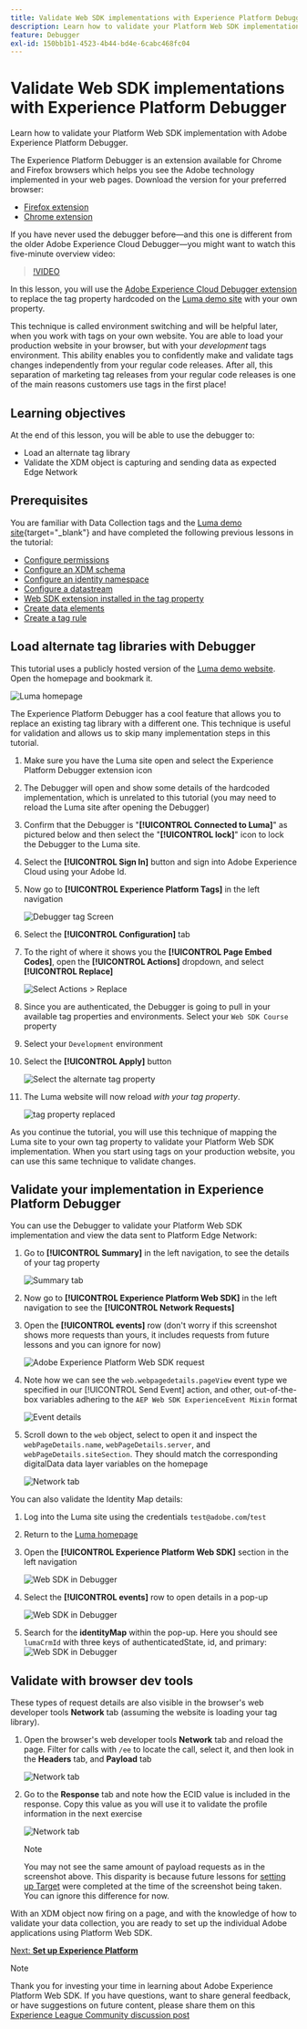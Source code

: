 ```yaml
---
title: Validate Web SDK implementations with Experience Platform Debugger
description: Learn how to validate your Platform Web SDK implementation with Adobe Experience Platform Debugger. This lesson is part of the Implement Adobe Experience Cloud with Web SDK tutorial.
feature: Debugger
exl-id: 150bb1b1-4523-4b44-bd4e-6cabc468fc04
---
```

# Validate Web SDK implementations with Experience Platform Debugger

Learn how to validate your Platform Web SDK implementation with Adobe Experience Platform Debugger.

The Experience Platform Debugger is an extension available for Chrome and Firefox browsers which helps you see the Adobe technology implemented in your web pages. Download the version for your preferred browser:

* [Firefox extension](https://addons.mozilla.org/en-US/firefox/addon/adobe-experience-platform-dbg/)
* [Chrome extension](https://chrome.google.com/webstore/detail/adobe-experience-platform/bfnnokhpnncpkdmbokanobigaccjkpob)

If you have never used the debugger before&mdash;and this one is different from the older Adobe Experience Cloud Debugger&mdash;you might want to watch this five-minute overview video:

>[!VIDEO](https://video.tv.adobe.com/v/32156?quality=12&learn=on)

In this lesson, you will use the [Adobe Experience Cloud Debugger extension](https://chrome.google.com/webstore/detail/adobe-experience-cloud-de/ocdmogmohccmeicdhlhhgepeaijenapj) to replace the tag property hardcoded on the [Luma demo site](https://luma.enablementadobe.com/content/luma/us/en.html) with your own property.

This technique is called environment switching and will be helpful later, when you work with tags on your own website. You are able to load your production website in your browser, but with your *development* tags environment. This ability enables you to confidently make and validate tags changes independently from your regular code releases. After all, this separation of marketing tag releases from your regular code releases is one of the main reasons customers use tags in the first place!

## Learning objectives

At the end of this lesson, you will be able to use the debugger to:

* Load an alternate tag library
* Validate the XDM object is capturing and sending data as expected Edge Network

## Prerequisites

You are familiar with Data Collection tags and the [Luma demo site](https://luma.enablementadobe.com/content/luma/us/en.html){target="_blank"} and have completed the following previous lessons in the tutorial:

* [Configure permissions](configure-permissions.md)
* [Configure an XDM schema](configure-schemas.md)
* [Configure an identity namespace](configure-identities.md)
* [Configure a datastream](configure-datastream.md)
* [Web SDK extension installed in the tag property](install-web-sdk.md)
* [Create data elements](create-data-elements.md)
* [Create a tag rule](create-tag-rule.md)


## Load alternate tag libraries with Debugger

This tutorial uses a publicly hosted version of the [Luma demo website](https://luma.enablementadobe.com/content/luma/us/en.html). Open the homepage and bookmark it.

![Luma homepage](assets/validate-luma-site.png)   

The Experience Platform Debugger has a cool feature that allows you to replace an existing tag library with a different one. This technique is useful for validation and allows us to skip many implementation steps in this tutorial.

1. Make sure you have the Luma site open and select the Experience Platform Debugger extension icon
1. The Debugger will open and show some details of the hardcoded implementation, which is unrelated to this tutorial (you may need to reload the Luma site after opening the Debugger)
1. Confirm that the Debugger is "**[!UICONTROL Connected to Luma]**" as pictured below and then select the "**[!UICONTROL lock]**" icon to lock the Debugger to the Luma site.
1. Select the **[!UICONTROL Sign In]** button and sign into Adobe Experience Cloud using your Adobe Id.
1. Now go to **[!UICONTROL Experience Platform Tags]** in the left navigation

    ![Debugger tag Screen](assets/validate-launch-screen.png)

1. Select the **[!UICONTROL Configuration]** tab
1. To the right of where it shows you the **[!UICONTROL Page Embed Codes]**, open the **[!UICONTROL Actions]** dropdown, and select **[!UICONTROL Replace]**

    ![Select Actions > Replace](assets/validate-switch-environment.png)

1. Since you are authenticated, the Debugger is going to pull in your available tag properties and environments. Select your `Web SDK Course` property
1. Select your `Development` environment
1. Select the **[!UICONTROL Apply]** button

    ![Select the alternate tag property](assets/validate-switch-selection.png)

1. The Luma website will now reload _with your tag property_.

    ![tag property replaced](assets/validate-switch-success.png)

As you continue the tutorial, you will use this technique of mapping the Luma site to your own tag property to validate your Platform Web SDK implementation. When you start using tags on your production website, you can use this same technique to validate changes.

## Validate your implementation in Experience Platform Debugger

You can use the Debugger to validate your Platform Web SDK implementation and view the data sent to Platform Edge Network:

1. Go to **[!UICONTROL Summary]** in the left navigation, to see the details of your tag property

    ![Summary tab](assets/validate-summary.png)

1. Now go to **[!UICONTROL Experience Platform Web SDK]** in the left navigation to see the **[!UICONTROL Network Requests]**
1. Open the **[!UICONTROL events]** row (don't worry if this screenshot shows more requests than yours, it includes requests from future lessons and you can ignore for now)

    ![Adobe Experience Platform Web SDK request](assets/validate-aep-screen.png)

1. Note how we can see the `web.webpagedetails.pageView` event type we specified in our [!UICONTROL Send Event] action, and other, out-of-the-box variables adhering to the `AEP Web SDK ExperienceEvent Mixin` format

    ![Event details](assets/validate-event-pageViews.png)   
    
1. Scroll down to the `web` object, select to open it and inspect the `webPageDetails.name`, `webPageDetails.server`, and `webPageDetails.siteSection`. They should match the corresponding digitalData data layer variables on the homepage

    ![Network tab](assets/validate-xdm-content.png)

You can also validate the Identity Map details:

1. Log into the Luma site using the credentials `test@adobe.com`/`test`

1. Return to the [Luma homepage](https://luma.enablementadobe.com/content/luma/us/en.html)

1. Open the **[!UICONTROL Experience Platform Web SDK]** section in the left navigation 

   ![Web SDK in Debugger](assets/identity-debugger-websdk-dark.png)

1. Select the **[!UICONTROL events]** row to open details in a pop-up

   ![Web SDK in Debugger](assets/identity-deugger-websdk-event-dark.png)

1. Search for the **identityMap** within the pop-up. Here you should see `lumaCrmId` with three keys of authenticatedState, id, and primary:
    ![Web SDK in Debugger](assets/identity-deugger-websdk-event-lumaCrmId-dark.png)


## Validate with browser dev tools

These types of request details are also visible in the browser's web developer tools **Network** tab (assuming the website is loading your tag library). 

1. Open the browser's web developer tools **Network** tab and reload the page. Filter for calls with `/ee` to locate the call, select it, and then look in the **Headers** tab, and **Payload** tab

    ![Network tab](assets/validate-dev-console.png)

1. Go to the **Response** tab and note how the ECID value is included in the response. Copy this value as you will use it to validate the profile information in the next exercise

    ![Network tab](assets/validate-dev-console-ecid.png)   

    >[!NOTE]
    >
    >    You may not see the same amount of payload requests as in the screenshot above. This disparity is because future lessons for [setting up Target](setup-target.md) were completed at the time of the screenshot being taken. You can ignore this difference for now.

With an XDM object now firing on a page, and with the knowledge of how to validate your data collection, you are ready to set up the individual Adobe applications using Platform Web SDK.

[Next: **Set up Experience Platform**](setup-experience-platform.md)

>[!NOTE]
>
>Thank you for investing your time in learning about Adobe Experience Platform Web SDK. If you have questions, want to share general feedback, or have suggestions on future content, please share them on this [Experience League Community discussion post](https://experienceleaguecommunities.adobe.com/t5/adobe-experience-platform-launch/tutorial-discussion-implement-adobe-experience-cloud-with-web/td-p/444996)

